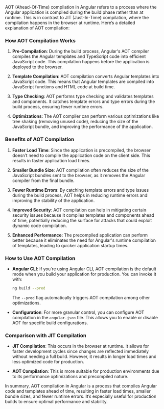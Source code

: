 AOT (Ahead-Of-Time) compilation in Angular refers to a process where the Angular application is compiled during the build phase rather than at runtime. This is in contrast to JIT (Just-In-Time) compilation, where the compilation happens in the browser at runtime. Here’s a detailed explanation of AOT compilation:

### **How AOT Compilation Works**

1. **Pre-Compilation**: During the build process, Angular's AOT compiler compiles the Angular templates and TypeScript code into efficient JavaScript code. This compilation happens before the application is deployed to the browser.

2. **Template Compilation**: AOT compilation converts Angular templates into JavaScript code. This means that Angular templates are compiled into JavaScript functions and HTML code at build time.

3. **Type Checking**: AOT performs type checking and validates templates and components. It catches template errors and type errors during the build process, ensuring fewer runtime errors.

4. **Optimizations**: The AOT compiler can perform various optimizations like tree shaking (removing unused code), reducing the size of the JavaScript bundle, and improving the performance of the application.

### **Benefits of AOT Compilation**

1. **Faster Load Time**: Since the application is precompiled, the browser doesn’t need to compile the application code on the client side. This results in faster application load times.

2. **Smaller Bundle Size**: AOT compilation often reduces the size of the JavaScript bundles sent to the browser, as it removes the Angular compiler from the final bundle.

3. **Fewer Runtime Errors**: By catching template errors and type issues during the build process, AOT helps in reducing runtime errors and improving the stability of the application.

4. **Improved Security**: AOT compilation can help in mitigating certain security issues because it compiles templates and components ahead of time, potentially reducing the surface for attacks that could exploit dynamic code compilation.

5. **Enhanced Performance**: The precompiled application can perform better because it eliminates the need for Angular's runtime compilation of templates, leading to quicker application startup times.

### **How to Use AOT Compilation**

- **Angular CLI**: If you're using Angular CLI, AOT compilation is the default mode when you build your application for production. You can invoke it with:
  ```bash
  ng build --prod
  ```
  The `--prod` flag automatically triggers AOT compilation among other optimizations.

- **Configuration**: For more granular control, you can configure AOT compilation in the `angular.json` file. This allows you to enable or disable AOT for specific build configurations.

### **Comparison with JIT Compilation**

- **JIT Compilation**: This occurs in the browser at runtime. It allows for faster development cycles since changes are reflected immediately without needing a full build. However, it results in longer load times and less optimized code for production.

- **AOT Compilation**: This is more suitable for production environments due to its performance optimizations and precompiled nature.

In summary, AOT compilation in Angular is a process that compiles Angular code and templates ahead of time, resulting in faster load times, smaller bundle sizes, and fewer runtime errors. It’s especially useful for production builds to ensure optimal performance and stability.